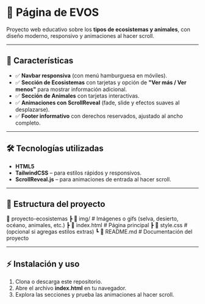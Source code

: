 # 🌱 Página de EVOS

Proyecto web educativo sobre los **tipos de ecosistemas y animales**, con diseño moderno, responsivo y animaciones al hacer scroll.

---

## 🚀 Características
- ✅ **Navbar responsiva** (con menú hamburguesa en móviles).  
- ✅ **Sección de Ecosistemas** con tarjetas y opción de **"Ver más / Ver menos"** para mostrar información adicional.  
- ✅ **Sección de Animales** con tarjetas interactivas.  
- ✅ **Animaciones con ScrollReveal** (fade, slide y efectos suaves al desplazarse).  
- ✅ **Footer informativo** con derechos reservados, ajustado al ancho completo.  

---

## 🛠️ Tecnologías utilizadas
- **HTML5**  
- **TailwindCSS** – para estilos rápidos y responsivos.  
- **ScrollReveal.js** – para animaciones de entrada al hacer scroll.  

---

## 📂 Estructura del proyecto
📁 proyecto-ecosistemas
┣ 📁 img/          # Imágenes o gifs (selva, desierto, océano, animales, etc.)
┣ 📄 index.html    # Página principal
┣ 📄 style.css     # (opcional si agregas estilos extras)
┗ 📄 README.md     # Documentación del proyecto

---

## ⚡ Instalación y uso
1. Clona o descarga este repositorio.  
2. Abre el archivo **index.html** en tu navegador.  
3. Explora las secciones y prueba las animaciones al hacer scroll.  
